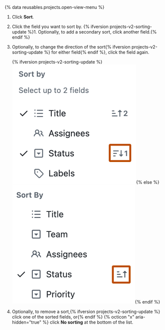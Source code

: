 {% data reusables.projects.open-view-menu %}
1. Click **Sort**.
1. Click the field you want to sort by.
{% ifversion projects-v2-sorting-update %}1. Optionally, to add a secondary sort, click another field.{% endif %}
1. Optionally, to change the direction of the sort{% ifversion projects-v2-sorting-update %} for either field{% endif %}, click the field again.

   {% ifversion projects-v2-sorting-update %}![Screenshot of the sort menu. The button to change the direction of the sort for the first sorted field is highlighted with an orange outline.](/assets/images/help/projects-v2/sort-order-secondary.png){% else %}![Screenshot of the sort menu. The button to change the direction of the sort is highlighted with an orange outline.](/assets/images/help/projects-v2/sort-order.png){% endif %}

1. Optionally, to remove a sort,{% ifversion projects-v2-sorting-update %} click one of the sorted fields, or{% endif %} {% octicon "x" aria-hidden="true" %} click **No sorting** at the bottom of the list.
